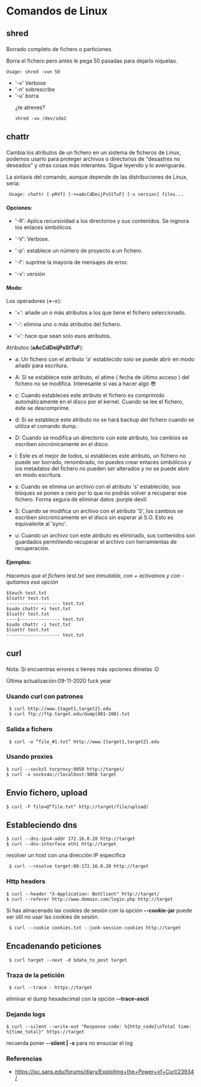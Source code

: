 # Comandos de Linux
## shred<p>
 Borrado completo de fichero o particiones.<p>
 Borra el fichero pero antes le pega 50 pasadas para dejarlo niquelao.<p>
```Usage: shred -vun 50``` 
 - '-v' Verbose
 - '-n' sobrescribe
 - '-u' borra<p>
  ¿te atreves? <p>
```shred -vu /dev/sda1```
 
## chattr<p>
 
Cambia los atributos de un fichero en un sistema de ficheros de Linux, podemos usarlo para proteger archivos o directorios de "desastres no deseados" y otras cosas más interantes. Sigue leyendo y lo averiguarás.<p>
La sintaxis del comando, aunque depende de las distribuciones de Linux, sería:<p>
``` Usage: chattr [-pRVf] [-+=aAcCdDeijPsStTuF] [-v version] files...```<p>

#### Opciones:<p>
- '-R': Aplica recursividad a los directorios y sus contenidos. Se ingnora los enlaces simbólicos.<p>
- '-V': Verbose.<p>
- '-p': establece un número de proyecto a un fichero.<p>
- '-f': suprime la mayoría de mensajes de error.<p>
- '-v': versión<p>

#### Modo:
Los operadores (**+-=**):<p>
- '+': añade un o más atributos a los que tiene el fichero seleccionado.<p>
- '-': elimina uno o más atributos del fichero.<p>
- '=': hace que sean solo esos atributos.<p>

Atributos (**aAcCdDeijPsStTuF**):<p>
- a: Un fichero con el atributo 'a' establecido solo se puede abrir en modo añadir para escritura.<p>
- A: Si se establece este atributo, el atime ( fecha de último acceso ) del fichero no se modifica. Interesante si vas a hacer algo :sunglasses: <p>
- c: Cuando estableces este atributo el fichero es comprimido automáticamente en el disco por el kernel. Cuando se lee el fichero, éste se descomprime.<p>
- d: Si se establece este atributo no se hará backup del fichero cuando se utiliza el comando dump.<p>
- D: Cuando se modifica un directorio con este atributo, los cambios se escriben sincrónicamente en el disco.<p>
- i: Este es el mejor de todos, si estableces este atributo, un fichero no puede ser borrado, renombrado, no puedes crear enlaces simbólicos y los metadatos del fichero no pueden ser alterados y no se puede abrir en modo escritura.<p>
- s: Cuando se elimina un archivo con el atributo 's' establecido, sus bloques se ponen a cero por lo que no podrás volver a recuperar ese fichero. Forma segura de eliminar datos :purple devil:<p>
- S: Cuando se modifica un archivo con el atributo 'S', los cambios se escriben sincrónicamente en el disco sin esperar al S.O. Esto es equivalente al 'sync'.<p>
- u: Cuando un archivo con este atributo es eliminado, sus contenidos son guardados permitiendo recuperar el archivo con herramientas de recuperación.<p>

#### Ejemplos:
*Hacemos que el fichero test.txt sea inmutable, con + activamos y con - quitamos esa opción*
```
$touch test.txt
$lsattr test.txt 
-------------------- test.txt
$sudo chattr +i test.txt
$lsattr test.txt 
----i--------------- test.txt
$sudo chattr -i test.txt
$lsattr test.txt 
-------------------- test.txt
```

## curl<p>
Nota: Si encuentras errores o tienes más opciones dímelas :D<p>
Última actualización:09-11-2020 fuck year

### Usando curl con patrones
```
 $ curl http://www.{taget1,target2}.edu 
 $ curl ftp://ftp.target.edu/dump[001-100].txt
```
### Salida a fichero
```
 $ curl -o “file_#1.txt” http://www.{target1,target2}.edu
 ```

 ### Usando proxies
```
$ curl --socks5 torproxy:9050 http://target/
$ curl -x socks4a://localhost:9050 target
```

## Envio fichero, upload
```
$ curl -F file=@“file.txt" http://target/file/upload/
```

## Estableciendo dns
```
$ curl --dns-ipv4-addr 172.16.0.20 http://target
$ curl --dns-interface eth1 http://target
```

resolver un host con una dirección IP específica
```
 $ curl --resolve target:80:172.16.0.20 http://target
```
### Http headers
```
$ curl --header "X-Application: BotClient" http://target/
$ curl --referer http://www.domain.com/login.php http://target
```
 
Si has almacenado las cookies de sesión con la opción **--cookie-jar** puede ser útil no usar las cookies de sesión.
```
 $ curl --cookie cookies.txt --junk-session-cookies http://target
```
 
## Encadenando peticiones
```
 $ curl target --next -d $data_to_post target
```
 
### Traza de la petición
```
 $ curl --trace - https://target
```
 
eliminar el dump hexadecimal con la opción **--trace-ascii**

### Dejando logs
```
$ curl --silent --write-out "Response code: %{http_code}\nTotal time: %{time_total}" https://target
```
 
recuerda poner **--silent | -s** para no ensuciar el log

### Referencias

* https://isc.sans.edu/forums/diary/Exploiting+the+Power+of+Curl/23934/






 
 
 

